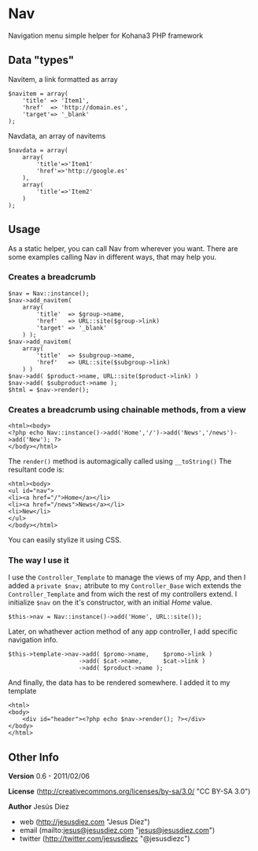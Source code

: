 # Nav #

Navigation menu simple helper for Kohana3 PHP framework

## Data "types" ##

Navitem, a link formatted as array

    $navitem = array(
        'title' => 'Item1',
        'href'  => 'http://domain.es',
        'target'=> '_blank'
    );

Navdata, an array of navitems

    $navdata = array(
        array(
            'title'=>'Item1'
            'href'=>'http://google.es'
        ),
        array(
            'title'=>'Item2'
        )
    );

## Usage ##

As a static helper, you can call Nav from wherever you want. There are some examples calling Nav in different ways, that may help you.
    
### Creates a breadcrumb ###

    $nav = Nav::instance();
    $nav->add_navitem(
        array(
            'title'  => $group->name,
            'href'   => URL::site($group->link)
            'target' => '_blank'
        ) );
    $nav->add_navitem(
        array( 
            'title'  => $subgroup->name,
            'href'   => URL::site($subgroup->link)
        ) )
    $nav->add( $product->name, URL::site($product->link) )
    $nav->add( $subproduct->name );
    $html = $nav->render();

### Creates a breadcrumb using chainable methods, from a view ###

    <html><body>
    <?php echo Nav::instance()->add('Home','/')->add('News','/news')->add('New'); ?>
    </body></html>

The `render()` method is automagically called using `__toString()`
The resultant code is:

    <html><body>
    <ul id="nav">
    <li><a href="/">Home</a></li>
    <li><a href="/news">News</a></li>
    <li>New</li>
    </ul>
    </body></html>

You can easily stylize it using CSS.

### The way I use it ###

I use the `Controller_Template` to manage the views of my App, and then I added a `private $nav;` atribute to my `Controller_Base` wich extends the `Controller_Template` and from wich the rest of my controllers extend.
I initialize `$nav` on the it's constructor, with an initial *Home* value.

    $this->nav = Nav::instance()->add('Home', URL::site());
    
Later, on whathever action method of any app controller, I add specific navigation info.

    $this->template->nav->add( $promo->name,    $promo->link )
                        ->add( $cat->name,      $cat->link )
                        ->add( $product->name );

And finally, the data has to be rendered somewhere. I added it to my template

    <html>
    <body>
        <div id="header"><?php echo $nav->render(); ?></div>
    </body>
    </html>


## Other Info ##

**Version** 0.6 - 2011/02/06

**License** (http://creativecommons.org/licenses/by-sa/3.0/ "CC BY-SA 3.0")

**Author** Jesús Díez

* web (http://jesusdiez.com "Jesus Díez") 
* email (mailto:jesus@jesusdiez.com "jesus@jesusdiez.com")
* twitter (http://twitter.com/jesusdiezc "@jesusdiezc")
